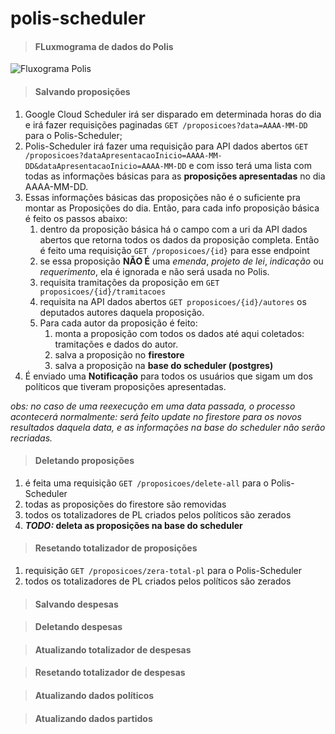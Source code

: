 # polis-scheduler

> #### FLuxmograma de dados do Polis

![Fluxograma Polis](https://github.com/gladguys/polis-scheduler/blob/master/fluxograma_polis.png)

> #### Salvando proposições

1. Google Cloud Scheduler irá ser disparado em determinada horas do dia e irá fazer requisições paginadas ```GET /proposicoes?data=AAAA-MM-DD``` para o Polis-Scheduler;
2. Polis-Scheduler irá fazer uma requisição para API dados abertos ```GET /proposicoes?dataApresentacaoInicio=AAAA-MM-DD&dataApresentacaoInicio=AAAA-MM-DD``` e com isso terá uma lista com todas as informações básicas para as **proposições apresentadas** no dia AAAA-MM-DD.
3. Essas informações básicas das proposições não é o suficiente pra montar as Proposições do dia. Então, para cada info proposição básica é feito os passos abaixo:
    1. dentro da proposição básica há o campo com a uri da API dados abertos que retorna todos os dados da proposição completa. Então é feito uma requisição ```GET /proposicoes/{id}``` para esse endpoint
    2. se essa proposição **NÃO É** uma *emenda*, *projeto de lei*, *indicação* ou *requerimento*, ela é ignorada e não será usada no Polis.
    3. requisita tramitações da proposição em ```GET proposicoes/{id}/tramitacoes```
    4. requisita na API dados abertos ```GET proposicoes/{id}/autores```  os deputados autores daquela proposição.
    5. Para cada autor da proposição é feito:
        1. monta a proposição com todos os dados até aqui coletados: tramitações e dados do autor.
        2. salva a proposição no **firestore**
        3. salva a proposição na **base do scheduler (postgres)**
4. É enviado uma **Notificação** para todos os usuários que sigam um dos políticos que tiveram proposições apresentadas.

*obs: no caso de uma reexecução em uma data passada, o processo acontecerá normalmente: será feito update no firestore para os novos resultados daquela data, e as informações na base do scheduler não serão recriadas.*

> #### Deletando proposições
1. é feita uma requisição ```GET /proposicoes/delete-all``` para o Polis-Scheduler
2. todas as proposições do firestore são removidas
3. todos os totalizadores de PL criados pelos políticos são zerados
4. ***TODO:* deleta as proposições na base do scheduler**

> #### Resetando totalizador de proposições
1. requisição ``GET /proposicoes/zera-total-pl`` para o Polis-Scheduler
2. todos os totalizadores de PL criados pelos políticos são zerados

> #### Salvando despesas

> #### Deletando despesas

> #### Atualizando totalizador de despesas

> #### Resetando totalizador de despesas

> ####  Atualizando dados políticos

> #### Atualizando dados partidos

> #### 
